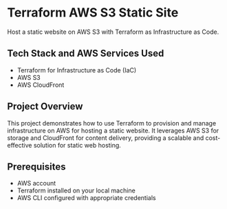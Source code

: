 # Terraform AWS S3 Static Site

Host a static website on AWS S3 with Terraform as Infrastructure as Code.

## Tech Stack and AWS Services Used

- Terraform for Infrastructure as Code (IaC)
- AWS S3
- AWS CloudFront

## Project Overview

This project demonstrates how to use Terraform to provision and manage infrastructure on AWS for hosting a static website. It leverages AWS S3 for storage and CloudFront for content delivery, providing a scalable and cost-effective solution for static web hosting.

## Prerequisites

- AWS account
- Terraform installed on your local machine
- AWS CLI configured with appropriate credentials
